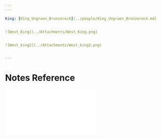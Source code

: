 ```yaml
---
---

King: [King_Ungraen_Bronzerock](../people/King_Ungraen_Bronzerock.md)


![West_King](../Attachments/West_King.png)


![West_king2](../Attachments/West_king2.png)


---
```

# Notes Reference

![Brene_Location](../Insights/Brene_Location.md)
